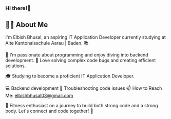 ### Hi there!👋
## 👨‍💻 About Me
I'm Elbish Bhusal, an aspiring IT Application Developer currently studying at Alte Kantonalsschule Aarau | Baden. 📚



🔭 I'm passionate about programming and enjoy diving into backend development. 
🐛 Love solving complex code bugs and creating efficient solutions.

🎓 Studying to become a proficient IT Application Developer.

💻 Backend development
🐞 Troubleshooting code issues
📫 How to Reach Me: elbishbhusal03@gmail.com

💪 Fitness enthusiast on a journey to build both strong code and a strong body.
Let's connect and code together! 🚀
